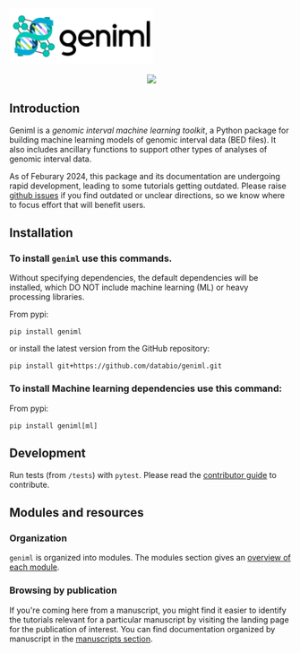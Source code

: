 <p align="center">
<h1><img align="center" src="img/geniml_logo_horizontal.svg" class="img-header" height="100"></h1>
</p>


<p align="center">
<a href="https://pypi.org/project/geniml"><img src="https://img.shields.io/pypi/v/geniml" alt=""></a>
<a href="https://github.com/databio/geniml"><img src="https://img.shields.io/badge/source-github-354a75?logo=github"></a>
</p>



## Introduction

Geniml is a *genomic interval machine learning toolkit*, a Python package for building machine learning models of genomic interval data (BED files). It also includes ancillary functions to support other types of analyses of genomic interval data.

As of Feburary 2024, this package and its documentation are undergoing rapid development, leading to some tutorials getting outdated. Please raise [github issues](https://github.com/databio/geniml) if you find outdated or unclear directions, so we know where to focus effort that will benefit users.

## Installation
### To install `geniml` use this commands.

Without specifying dependencies, the default dependencies will be installed, 
which DO NOT include machine learning (ML) or heavy processing libraries.


From pypi:
```
pip install geniml
```
or install the latest version from the GitHub repository:
```
pip install git+https://github.com/databio/geniml.git
```

### To install Machine learning dependencies use this command:

From pypi:
```
pip install geniml[ml]
```


## Development

Run tests (from `/tests`) with `pytest`. Please read the [contributor guide](https://docs.bedbase.org/geniml/contributing/) to contribute.



## Modules and resources

### Organization

`geniml` is organized into modules. The modules section gives an [overview of each module](modules.md).

### Browsing by publication

If you're coming here from a manuscript, you might find it easier to identify the tutorials relevant for a particular manuscript by visiting the landing page for the publication of interest. You can find documentation organized by manuscript in the [manuscripts section](../citations.md).


